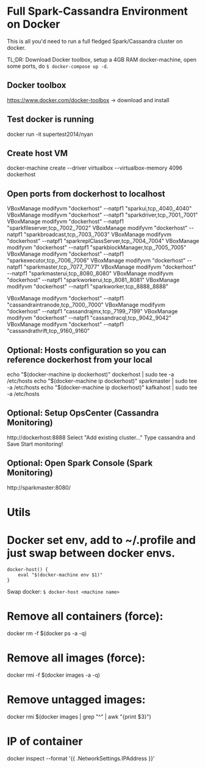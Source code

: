 Full Spark-Cassandra Environment on Docker
===================

This is all you'd need to run a full fledged Spark/Cassandra cluster on docker.

TL;DR: Download Docker toolbox, setup a 4GB RAM docker-machine, open some ports, do ```$ docker-compose up -d```.

## Docker toolbox
https://www.docker.com/docker-toolbox -> download and install

## Test docker is running
docker run -it supertest2014/nyan

## Create host VM
docker-machine create --driver virtualbox --virtualbox-memory 4096 dockerhost

## Open ports from dockerhost to localhost
VBoxManage modifyvm "dockerhost" --natpf1 "sparkui,tcp,,4040,,4040"
VBoxManage modifyvm "dockerhost" --natpf1 "sparkdriver,tcp,,7001,,7001"
VBoxManage modifyvm "dockerhost" --natpf1 "sparkfileserver,tcp,,7002,,7002"
VBoxManage modifyvm "dockerhost" --natpf1 "sparkbroadcast,tcp,,7003,,7003"
VBoxManage modifyvm "dockerhost" --natpf1 "sparkreplClassServer,tcp,,7004,,7004"
VBoxManage modifyvm "dockerhost" --natpf1 "sparkblockManager,tcp,,7005,,7005"
VBoxManage modifyvm "dockerhost" --natpf1 "sparkexecutor,tcp,,7006,,7006"
VBoxManage modifyvm "dockerhost" --natpf1 "sparkmaster,tcp,,7077,,7077"
VBoxManage modifyvm "dockerhost" --natpf1 "sparkmasterui,tcp,,8080,,8080"
VBoxManage modifyvm "dockerhost" --natpf1 "sparkworkerui,tcp,,8081,,8081"
VBoxManage modifyvm "dockerhost" --natpf1 "sparkworker,tcp,,8888,,8888"

VBoxManage modifyvm "dockerhost" --natpf1 "cassandraintranode,tcp,,7000,,7000"
VBoxManage modifyvm "dockerhost" --natpf1 "cassandrajmx,tcp,,7199,,7199"
VBoxManage modifyvm "dockerhost" --natpf1 "cassandracql,tcp,,9042,,9042"
VBoxManage modifyvm "dockerhost" --natpf1 "cassandrathrift,tcp,,9160,,9160"

## Optional: Hosts configuration so you can reference dockerhost from your local
echo "$(docker-machine ip dockerhost)" dockerhost | sudo tee -a /etc/hosts
echo "$(docker-machine ip dockerhost)" sparkmaster | sudo tee -a /etc/hosts
echo "$(docker-machine ip dockerhost)" kafkahost | sudo tee -a /etc/hosts

## Optional: Setup OpsCenter (Cassandra Monitoring)
http://dockerhost:8888
Select "Add existing cluster..."
Type cassandra and Save
Start monitoring!

## Optional: Open Spark Console (Spark Monitoring)
http://sparkmaster:8080/


# Utils

# Docker set env, add to ~/.profile and just swap between docker envs. 
```
docker-host() {
    eval "$(docker-machine env $1)"
}
```

Swap docker:
```$ docker-host <machine name>```

# Remove all containers (force):
docker rm -f $(docker ps -a -q)

# Remove all images (force):
docker rmi -f $(docker images -a -q)

# Remove untagged images:
docker rmi $(docker images | grep "^<none>" | awk "{print $3}")

# IP of container
docker inspect --format '{{ .NetworkSettings.IPAddress }}' <container-name>
